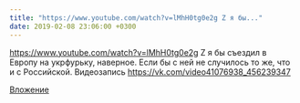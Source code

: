 ```yaml
---
title: "https://www.youtube.com/watch?v=lMhH0tg0e2g Z я бы..."
date: 2019-02-08 23:06:00 +0300
---
```


https://www.youtube.com/watch?v=lMhH0tg0e2g Z я бы съездил в Европу на укрфурьку, наверное. Если бы с ней не случилось то же, что и с Российской.
Видеозапись
https://vk.com/video41076938_456239347

[Вложение](https://vk.com/video41076938_456239347)
